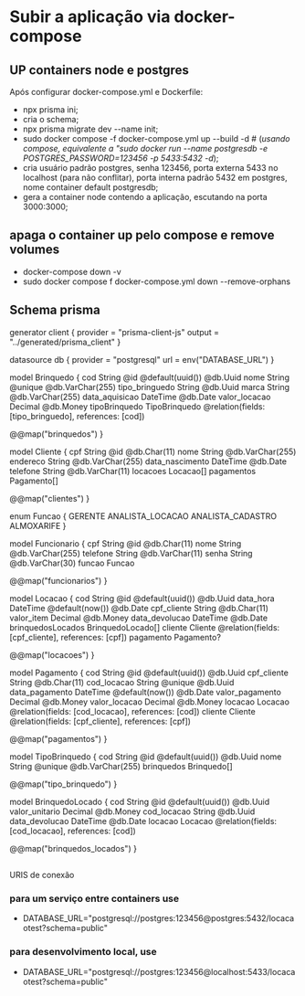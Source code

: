 # Subir a aplicação via docker-compose

## UP containers node e postgres

Após configurar docker-compose.yml e Dockerfile:

- npx prisma ini;
- cria o schema;
- npx prisma migrate dev --name init;
- sudo docker compose -f docker-compose.yml up --build -d # (*usando compose, equivalente a "sudo docker run --name postgresdb -e POSTGRES_PASSWORD=123456 -p 5433:5432 -d*);
- cria usuário padrão postgres, senha 123456, porta externa 5433 no localhost (para não conflitar), porta interna padrão 5432 em postgres, nome container default postgresdb;
- gera a container node contendo a aplicação, escutando na porta 3000:3000;

## apaga o container up pelo compose e remove volumes

- docker-compose down -v
- sudo docker compose f docker-compose.yml down --remove-orphans

## Schema prisma

generator client {
  provider = "prisma-client-js"
  output = "../generated/prisma_client"
}

datasource db {
  provider = "postgresql"
  url      = env("DATABASE_URL")
}

model Brinquedo {
  cod            String        @id @default(uuid()) @db.Uuid
  nome           String        @unique @db.VarChar(255)
  tipo_bringuedo String        @db.Uuid
  marca          String        @db.VarChar(255)
  data_aquisicao DateTime      @db.Date
  valor_locacao  Decimal       @db.Money
  tipoBrinquedo  TipoBrinquedo @relation(fields: [tipo_bringuedo], references: [cod])

  @@map("brinquedos")
}

model Cliente {
  cpf             String      @id @db.Char(11)
  nome            String      @db.VarChar(255)
  endereco        String      @db.VarChar(255)
  data_nascimento DateTime    @db.Date
  telefone        String      @db.VarChar(11)
  locacoes        Locacao[]
  pagamentos      Pagamento[]

  @@map("clientes")
}

enum Funcao {
  GERENTE
  ANALISTA_LOCACAO
  ANALISTA_CADASTRO
  ALMOXARIFE
}

model Funcionario {
  cpf      String @id @db.Char(11)
  nome     String @db.VarChar(255)
  telefone String @db.VarChar(11)
  senha    String @db.VarChar(30)
  funcao   Funcao

  @@map("funcionarios")
}

model Locacao {
  cod               String            @id @default(uuid()) @db.Uuid
  data_hora         DateTime          @default(now()) @db.Date
  cpf_cliente       String            @db.Char(11)
  valor_item        Decimal           @db.Money
  data_devolucao    DateTime          @db.Date
  brinquedosLocados BrinquedoLocado[]
  cliente           Cliente           @relation(fields: [cpf_cliente], references: [cpf])
  pagamento         Pagamento?

  @@map("locacoes")
}

model Pagamento {
  cod             String   @id @default(uuid()) @db.Uuid
  cpf_cliente     String   @db.Char(11)
  cod_locacao     String   @unique @db.Uuid
  data_pagamento  DateTime @default(now()) @db.Date
  valor_pagamento Decimal  @db.Money
  valor_locacao   Decimal  @db.Money
  locacao         Locacao  @relation(fields: [cod_locacao], references: [cod])
  cliente         Cliente  @relation(fields: [cpf_cliente], references: [cpf])

  @@map("pagamentos")
}

model TipoBrinquedo {
  cod        String      @id @default(uuid()) @db.Uuid
  nome       String      @unique @db.VarChar(255)
  brinquedos Brinquedo[]

  @@map("tipo_brinquedo")
}

model BrinquedoLocado {
  cod            String   @id @default(uuid()) @db.Uuid
  valor_unitario Decimal  @db.Money
  cod_locacao    String   @db.Uuid
  data_devolucao DateTime @db.Date
  locacao        Locacao  @relation(fields: [cod_locacao], references: [cod])

  @@map("brinquedos_locados")
}

##

URIS de conexão

### para um serviço entre containers use

- DATABASE_URL="postgresql://postgres:123456@postgres:5432/locacaotest?schema=public"

### para desenvolvimento local, use

- DATABASE_URL="postgresql://postgres:123456@localhost:5433/locacaotest?schema=public"
